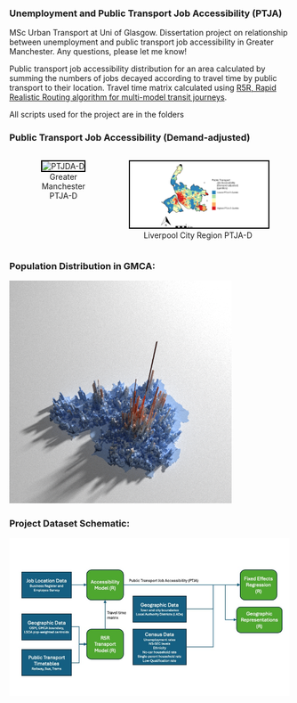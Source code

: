 ### Unemployment and Public Transport Job Accessibility (PTJA)
MSc Urban Transport at Uni of Glasgow. Dissertation project on relationship between unemployment and public transport job accessibility in Greater Manchester. Any questions, please let me know!

Public transport job accessibility distribution for an area calculated by summing the numbers of jobs decayed according to travel time by public transport to their location. Travel time matrix calculated using [R5R, Rapid Realistic Routing algorithm for multi-model transit journeys](https://github.com/ipeaGIT/r5r).

All scripts used for the project are in the folders

### Public Transport Job Accessibility (Demand-adjusted)
<div style="display: flex; flex-direction: row;">
  <figure style="margin-right: 20px; text-align: center;">
    <img src="Greater_Manchester_Combined_Authority/Images/PTJA-D.jpeg" alt="PTJDA-D" width="400" style="border: 2px solid black;">
    <figcaption>Greater Manchester PTJA-D</figcaption>
  </figure>
  <figure style="text-align: center;">
    <img src="Liverpool_City_Region/Images/PTJA_D.jpeg" alt="PTJDA-D" width="400" style="border: 2px solid black;">
    <figcaption>Liverpool City Region PTJA-D</figcaption>
  </figure>
</div>

### Population Distribution in GMCA:
<img src="Greater_Manchester_Combined_Authority/Images/Manch_Pop.png" alt="Pop_dens" width="400">

### Project Dataset Schematic:
<img src="Greater_Manchester_Combined_Authority/Images/Dataset_diagram.jpg" alt="Datasets" width="800">
